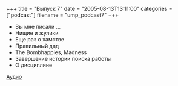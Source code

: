 +++
title = "Выпуск 7"
date = "2005-08-13T13:11:00"
categories = ["podcast"]
filename = "ump_podcast7"
+++


- Вы мне писали ...
- Нищие и жулики
- Еще раз о хамстве
- Правильный двд
- The Bombhappies, Madness
- Завершение истории поиска работы
- О дисциплине

[Аудио](https://podcast.umputun.com/media/ump_podcast7.mp3)
<audio src="https://podcast.umputun.com/media/ump_podcast7.mp3" preload="none">